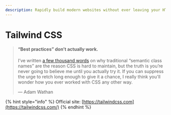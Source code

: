 ```yaml
---
description: Rapidly build modern websites without ever leaving your HTML.
---
```


# Tailwind CSS

> #### “Best practices” don’t actually work.
>
> I’ve written [a few thousand words](https://adamwathan.me/css-utility-classes-and-separation-of-concerns/) on why traditional “semantic class names” are the reason CSS is hard to maintain, but the truth is you’re never going to believe me until you actually try it. If you can suppress the urge to retch long enough to give it a chance, I really think you'll wonder how you ever worked with CSS any other way.
>
> — Adam Wathan

{% hint style="info" %}
Official site: [https://tailwindcss.com](https://tailwindcss.com/)
{% endhint %}

